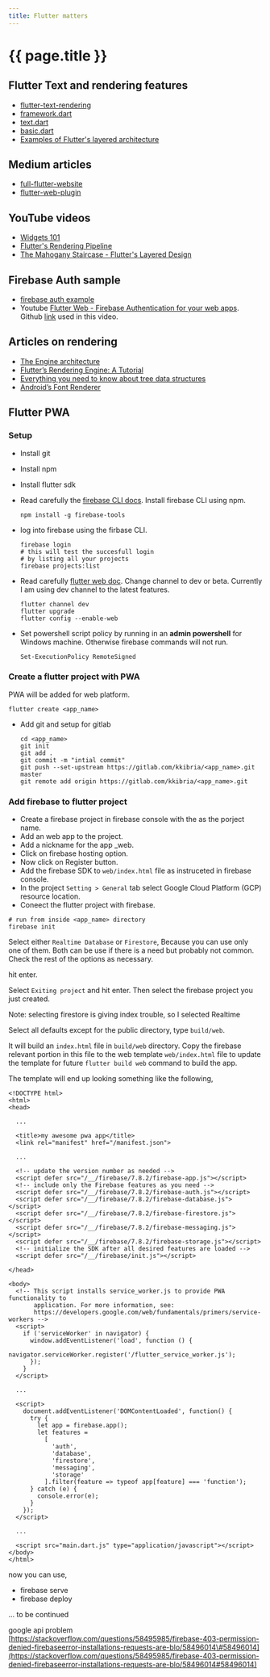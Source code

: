 ```yaml
---
title: Flutter matters
---
```


# {{ page.title }}

## Flutter Text and rendering features

* [flutter-text-rendering](https://www.raywenderlich.com/4562681-flutter-text-rendering)
* [framework.dart](https://github.com/flutter/flutter/blob/master/packages/flutter/lib/src/widgets/framework.dart)
* [text.dart](https://github.com/flutter/flutter/blob/master/packages/flutter/lib/src/widgets/text.dart)
* [basic.dart](https://github.com/flutter/flutter/blob/master/packages/flutter/lib/src/widgets/basic.dart)
* [Examples of Flutter's layered architecture](https://github.com/flutter/flutter/tree/master/examples/layers)

## Medium articles

* [full-flutter-website](https://medium.com/flutter-community/more-than-a-flutter-web-app-is-a-full-flutter-website-c6bb210b1f16)
* [flutter-web-plugin](https://medium.com/flutter/how-to-write-a-flutter-web-plugin-5e26c689ea1)

## YouTube videos

* [Widgets 101](https://www.youtube.com/watch?v=CXedqMlLo7M)
* [Flutter's Rendering Pipeline](https://www.youtube.com/watch?v=UUfXWzp0-DU)
* [The Mahogany Staircase - Flutter's Layered Design](https://www.youtube.com/watch?v=dkyY9WCGMi0)
  
## Firebase Auth sample

* [firebase auth example](https://github.com/FirebaseExtended/flutterfire/tree/master/packages/firebase_auth/firebase_auth/example)
* Youtube [Flutter Web - Firebase Authentication for your web apps](https://youtu.be/qtJU5T0tF-M).
  Github [link](https://github.com/rajayogan/flutterweb-firebaseauth) used in this video.

## Articles on rendering

* [The Engine architecture](https://github.com/flutter/flutter/wiki/The-Engine-architecture)
* [Flutter’s Rendering Engine: A Tutorial ](https://medium.com/saugo360/flutters-rendering-engine-a-tutorial-part-1-e9eff68b825d)
* [Everything you need to know about tree data structures](https://www.freecodecamp.org/news/all-you-need-to-know-about-tree-data-structures-bceacb85490c/)
* [Android’s Font Renderer](https://medium.com/@romainguy/androids-font-renderer-c368bbde87d9)

## Flutter PWA

### Setup

* Install git
* Install npm
* Install flutter sdk
* Read carefully the [firebase CLI docs](https://firebase.google.com/docs/cli). Install firebase CLI using npm.

  ```text
  npm install -g firebase-tools
  ```

* log into firebase using the firbase CLI.

  ```text
  firebase login
  # this will test the succesfull login
  # by listing all your projects
  firebase projects:list
  ```

* Read carefully [flutter web doc](https://flutter.dev/docs/get-started/web). Change channel to dev or beta. Currently I am using dev channel to the latest features.

  ```text
  flutter channel dev
  flutter upgrade
  flutter config --enable-web
  ```

* Set powershell script policy by running in an **admin powershell** for Windows machine. Otherwise firebase commands will not run.

  ```text
  Set-ExecutionPolicy RemoteSigned
  ```

### Create a flutter project with PWA

PWA will be added for web platform.

```text
flutter create <app_name>
```

* Add git and setup for gitlab

  ```text
  cd <app_name>
  git init
  git add .
  git commit -m "intial commit"
  git push --set-upstream https://gitlab.com/kkibria/<app_name>.git master
  git remote add origin https://gitlab.com/kkibria/<app_name>.git
  ```

### Add firebase to flutter project

* Create a firebase project in firebase console with the  as the porject name.
* Add an web app to the project.
* Add a nickname for the app \_web.
* Click on firebase hosting option.
* Now click on Register button.
* Add the firebase SDK to `web/index.html` file as instruceted in firebase console.
* In the project `Setting > General` tab select Google Cloud Platform \(GCP\) resource location.
* Coneect the flutter project with firebase.

```text
# run from inside <app_name> directory
firebase init
```

Select either `Realtime Database` or `Firestore`, Because you can use only one of them. Both can be use if there is a need but probably not common. Check the rest of the options as necessary.



hit enter.

Select `Exiting project` and hit enter. Then select the firebase project you just created.

Note: selecting firestore is giving index trouble, so I selected Realtime

Select all defaults except for the public directory, type `build/web`.

It will build an `index.html` file in `build/web` directory. Copy the firebase relevant portion in this file to the web template `web/index.html` file to update the template for future `flutter build web` command to build the app.

The template will end up looking something like the following,

```text
<!DOCTYPE html>
<html>
<head>

  ...

  <title>my awesome pwa app</title>
  <link rel="manifest" href="/manifest.json">

  ...

  <!-- update the version number as needed -->
  <script defer src="/__/firebase/7.8.2/firebase-app.js"></script>
  <!-- include only the Firebase features as you need -->
  <script defer src="/__/firebase/7.8.2/firebase-auth.js"></script>
  <script defer src="/__/firebase/7.8.2/firebase-database.js"></script>
  <script defer src="/__/firebase/7.8.2/firebase-firestore.js"></script>
  <script defer src="/__/firebase/7.8.2/firebase-messaging.js"></script>
  <script defer src="/__/firebase/7.8.2/firebase-storage.js"></script>
  <!-- initialize the SDK after all desired features are loaded -->
  <script defer src="/__/firebase/init.js"></script>

</head>

<body>
  <!-- This script installs service_worker.js to provide PWA functionality to
       application. For more information, see:
       https://developers.google.com/web/fundamentals/primers/service-workers -->
  <script>
    if ('serviceWorker' in navigator) {
      window.addEventListener('load', function () {
        navigator.serviceWorker.register('/flutter_service_worker.js');
      });
    }
  </script>

  ...

  <script>
    document.addEventListener('DOMContentLoaded', function() {
      try {
        let app = firebase.app();
        let features = 
          [
            'auth', 
            'database',
            'firestore', 
            'messaging', 
            'storage'
          ].filter(feature => typeof app[feature] === 'function');
      } catch (e) {
        console.error(e);
      }
    });
  </script>

  ...

  <script src="main.dart.js" type="application/javascript"></script>
</body>
</html>
```

now you can use,

* firebase serve
* firebase deploy

... to be continued

google api problem [https://stackoverflow.com/questions/58495985/firebase-403-permission-denied-firebaseerror-installations-requests-are-blo/58496014\#58496014](https://stackoverflow.com/questions/58495985/firebase-403-permission-denied-firebaseerror-installations-requests-are-blo/58496014#58496014)

